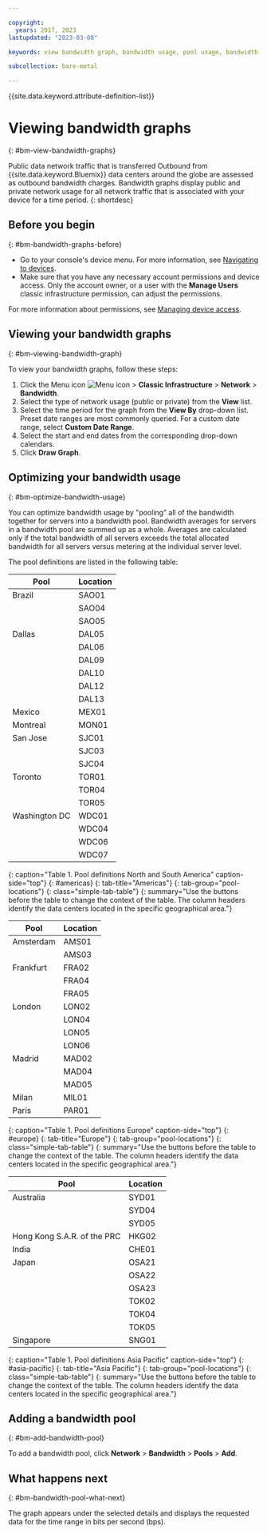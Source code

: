 ```yaml
---

copyright:
  years: 2017, 2023
lastupdated: "2023-03-08"

keywords: view bandwidth graph, bandwidth usage, pool usage, bandwidth pool

subcollection: bare-metal

---
```


{{site.data.keyword.attribute-definition-list}}

# Viewing bandwidth graphs
{: #bm-view-bandwidth-graphs}

Public data network traffic that is transferred Outbound from {{site.data.keyword.Bluemix}} data centers around the globe are assessed as outbound bandwidth charges. Bandwidth graphs display public and private network usage for all network traffic that is associated with your device for a time period.
{: shortdesc}

## Before you begin
{: #bm-bandwidth-graphs-before}

* Go to your console's device menu. For more information, see [Navigating to devices](/docs/bare-metal?topic=virtual-servers-navigating-devices).
* Make sure that you have any necessary account permissions and device access. Only the account owner, or a user with the **Manage Users** classic infrastructure permission, can adjust the permissions.

For more information about permissions, see [Managing device access](/docs/vsi?topic=virtual-servers-managing-device-access).

## Viewing your bandwidth graphs
{: #bm-viewing-bandwidth-graph}

To view your bandwidth graphs, follow these steps:

1. Click the Menu icon ![Menu icon](../../icons/icon_hamburger.svg) > **Classic Infrastructure** > **Network** > **Bandwidth**.
2. Select the type of network usage (public or private) from the **View** list.
3. Select the time period for the graph from the **View By** drop-down list. Preset date ranges are most commonly queried. For a custom date range, select **Custom Date Range**.
4. Select the start and end dates from the corresponding drop-down calendars.
5. Click **Draw Graph**.

## Optimizing your bandwidth usage
{: #bm-optimize-bandwidth-usage}

You can optimize bandwidth usage by "pooling" all of the bandwidth together for servers into a bandwidth pool. Bandwidth averages for servers in a bandwidth pool are summed up as a whole. Averages are calculated only if the total bandwidth of all servers exceeds the total allocated bandwidth for all servers versus metering at the individual server level.

The pool definitions are listed in the following table:

| Pool      | Location  |
|------------------|-------|
| Brazil | SAO01 |
| | SAO04 |
| | SAO05 |
| Dallas  | DAL05 |
| | DAL06 |
| | DAL09 |
| | DAL10 |
| | DAL12 |
| | DAL13 |
| Mexico         | MEX01 |
| Montreal       | MON01 |
| San Jose       | SJC01 |
|       | SJC03 |
|       | SJC04 |
| Toronto        | TOR01 |
| | TOR04 |
| | TOR05 |
| Washington DC | WDC01 |
|  | WDC04 |
|  | WDC06 |
|  | WDC07 |
{: caption="Table 1. Pool definitions North and South America" caption-side="top"}
{: #americas}
{: tab-title="Americas"}
{: tab-group="pool-locations"}
{: class="simple-tab-table"}
{: summary="Use the buttons before the table to change the context of the table. The column headers identify the data centers located in the specific geographical area."}

| Pool  | Location  |
|--------------|-------|
|Amsterdam  | AMS01 |
|           | AMS03 |
| Frankfurt | FRA02 |
| | FRA04 |
| | FRA05 |
| London  | LON02 |
| | LON04 |
| | LON05 |
| | LON06 |
| Madrid | MAD02 |
| | MAD04 |
| | MAD05 |
| Milan | MIL01 |
| Paris | PAR01 |
{: caption="Table 1. Pool definitions Europe" caption-side="top"}
{: #europe}
{: tab-title="Europe"}
{: tab-group="pool-locations"}
{: class="simple-tab-table"}
{: summary="Use the buttons before the table to change the context of the table. The column headers identify the data centers located in the specific geographical area."}

| Pool | Location  |
|--------------|-------|
| Australia | SYD01 |
| | SYD04 |
| | SYD05 |
| Hong Kong S.A.R. of the PRC | HKG02 |
| India | CHE01 |
| Japan         | OSA21 |
| | OSA22 |
| | OSA23 |
| | TOK02 |
| | TOK04 |
| | TOK05 |
| Singapore | SNG01 |
{: caption="Table 1. Pool definitions Asia Pacific" caption-side="top"}
{: #asia-pacific}
{: tab-title="Asia Pacific"}
{: tab-group="pool-locations"}
{: class="simple-tab-table"}
{: summary="Use the buttons before the table to change the context of the table. The column headers identify the data centers located in the specific geographical area."}

## Adding a bandwidth pool
{: #bm-add-bandwidth-pool}

To add a bandwidth pool, click **Network** > **Bandwidth** > **Pools** > **Add**.

## What happens next
{: #bm-bandwidth-pool-what-next}

The graph appears under the selected details and displays the requested data for the time range in bits per second (bps).
